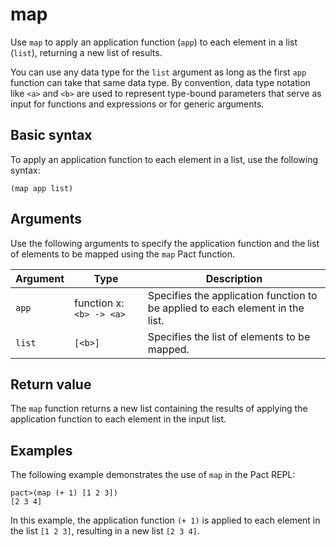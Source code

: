 # map

Use `map` to apply an application function (`app`) to each element in a list (`list`), returning a new list of results.

You can use any data type for the `list` argument as long as the first `app` function can take that same data type.
By convention, data type notation like `<a>` and `<b>` are used to represent type-bound parameters that serve as input for functions and expressions or for generic arguments.

## Basic syntax

To apply an application function to each element in a list, use the following syntax:

```pact
(map app list)
```

## Arguments

Use the following arguments to specify the application function and the list of elements to be mapped using the `map` Pact function.

| Argument | Type | Description |
| --- | --- | --- |
| `app` | function x:`<b> -> <a>` | Specifies the application function to be applied to each element in the list. |
| `list` | `[<b>]` | Specifies the list of elements to be mapped. |

## Return value

The `map` function returns a new list containing the results of applying the application function to each element in the input list.

## Examples

The following example demonstrates the use of `map` in the Pact REPL:

```pact
pact>(map (+ 1) [1 2 3])
[2 3 4]
```

In this example, the application function `(+ 1)` is applied to each element in the list `[1 2 3]`, resulting in a new list `[2 3 4]`.
